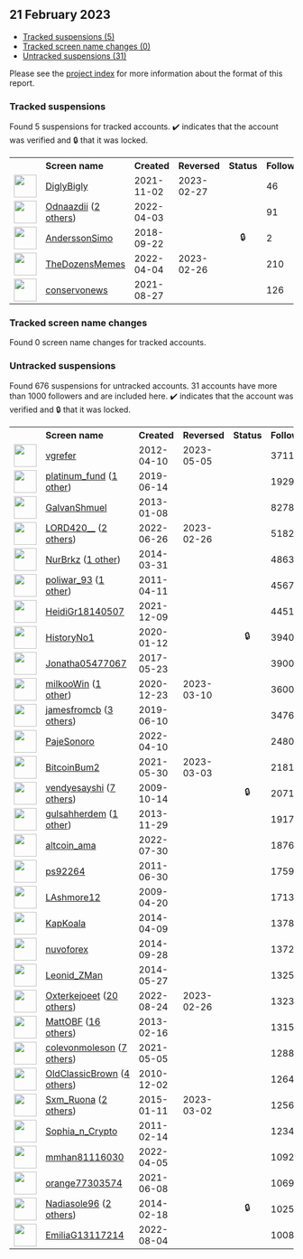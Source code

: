 ## 21 February 2023

* [Tracked suspensions (5)](#tracked-suspensions)
* [Tracked screen name changes (0)](#tracked-screen-name-changes)
* [Untracked suspensions (31)](#untracked-suspensions)

Please see the [project index](https://github.com/travisbrown/twitter-watch) for more information about the format of this report.

### Tracked suspensions

Found 5 suspensions for tracked accounts.
  ✔️ indicates that the account was verified and 🔒 that it was locked.

<table>
    <tr>
        <th></th>
        <th align="left">Screen name</th>
        <th align="left">Created</th>
        <th align="left">Reversed</th>
        <th align="left">Status</th>
        <th align="left">Followers</th>
        <th align="left">Ranking</th></tr>
    </tr>
        <tr>
            <td><a href="https://twitter.com/intent/user?user_id=1455618153921253388">
                <img src="https://pbs.twimg.com/profile_images/1461776024056782852/et-wHsMr_normal.jpg" width="40px" height="40px" align="center"/></a>
            </td>
            <td>
                <a href="https://twitter.com/DiglyBigly">DiglyBigly</a></td>
            <td>2021-11-02</td>
            <td>2023-02-27</td>
            <td align="center"></td>
            <td>46</td>
            <td>20955</td>
        </tr>
        <tr>
            <td><a href="https://twitter.com/intent/user?user_id=1510408493416648708">
                <img src="https://pbs.twimg.com/profile_images/1579318189925683200/viHtV-nr_normal.jpg" width="40px" height="40px" align="center"/></a>
            </td>
            <td>
                <a href="https://twitter.com/Odnaazdii">Odnaazdii</a>&nbsp;(<a href="https://api.memory.lol/v1/tw/id/1510408493416648708">2 others</a>)&nbsp;</td>
            <td>2022-04-03</td>
            <td></td>
            <td align="center"></td>
            <td>91</td>
            <td>36195</td>
        </tr>
        <tr>
            <td><a href="https://twitter.com/intent/user?user_id=1043342020050337792">
                <img src="https://abs.twimg.com/sticky/default_profile_images/default_profile_normal.png" width="40px" height="40px" align="center"/></a>
            </td>
            <td>
                <a href="https://twitter.com/AnderssonSimo">AnderssonSimo</a></td>
            <td>2018-09-22</td>
            <td></td>
            <td align="center">🔒</td>
            <td>2</td>
            <td>45135</td>
        </tr>
        <tr>
            <td><a href="https://twitter.com/intent/user?user_id=1511122628710309889">
                <img src="https://pbs.twimg.com/profile_images/1511123126163161090/Qek5ypTJ_normal.jpg" width="40px" height="40px" align="center"/></a>
            </td>
            <td>
                <a href="https://twitter.com/TheDozensMemes">TheDozensMemes</a></td>
            <td>2022-04-04</td>
            <td>2023-02-26</td>
            <td align="center"></td>
            <td>210</td>
            <td>55410</td>
        </tr>
        <tr>
            <td><a href="https://twitter.com/intent/user?user_id=1431290601878741004">
                <img src="https://pbs.twimg.com/profile_images/1492101227290759169/XJidOd0S_normal.jpg" width="40px" height="40px" align="center"/></a>
            </td>
            <td>
                <a href="https://twitter.com/conservonews">conservonews</a></td>
            <td>2021-08-27</td>
            <td></td>
            <td align="center"></td>
            <td>126</td>
            <td>70974</td>
        </tr></table>

### Tracked screen name changes

Found 0 screen name changes for tracked accounts.

### Untracked suspensions

Found 676 suspensions for untracked accounts.
31 accounts have more than 1000 followers and are included here.
  ✔️ indicates that the account was verified and 🔒 that it was locked.

<table>
    <tr>
        <th></th>
        <th align="left">Screen name</th>
        <th align="left">Created</th>
        <th align="left">Reversed</th>
        <th align="left">Status</th>
        <th align="left">Followers</th>
    </tr>
        <tr>
            <td><a href="https://twitter.com/intent/user?user_id=550481992">
                <img src="https://pbs.twimg.com/profile_images/759376480342126592/ph7XhA9i_normal.jpg" width="40px" height="40px" align="center"/></a>
            </td>
            <td>
                <a href="https://twitter.com/vgrefer">vgrefer</a></td>
            <td>2012-04-10</td>
            <td>2023-05-05</td>
            <td align="center"></td>
            <td>37112</td>
        </tr>
        <tr>
            <td><a href="https://twitter.com/intent/user?user_id=1139437303028441088">
                <img src="https://pbs.twimg.com/profile_images/1217397191616221184/wfOvLBOX_normal.jpg" width="40px" height="40px" align="center"/></a>
            </td>
            <td>
                <a href="https://twitter.com/platinum_fund">platinum_fund</a>&nbsp;(<a href="https://api.memory.lol/v1/tw/id/1139437303028441088">1 other</a>)&nbsp;</td>
            <td>2019-06-14</td>
            <td></td>
            <td align="center"></td>
            <td>19297</td>
        </tr>
        <tr>
            <td><a href="https://twitter.com/intent/user?user_id=1070056910">
                <img src="https://pbs.twimg.com/profile_images/1546806688933900288/So8f30JB_normal.jpg" width="40px" height="40px" align="center"/></a>
            </td>
            <td>
                <a href="https://twitter.com/GalvanShmuel">GalvanShmuel</a></td>
            <td>2013-01-08</td>
            <td></td>
            <td align="center"></td>
            <td>8278</td>
        </tr>
        <tr>
            <td><a href="https://twitter.com/intent/user?user_id=1540954340403433472">
                <img src="https://pbs.twimg.com/profile_images/1541557563048738816/JiW7iq5j_normal.jpg" width="40px" height="40px" align="center"/></a>
            </td>
            <td>
                <a href="https://twitter.com/LORD420__">LORD420__</a>&nbsp;(<a href="https://api.memory.lol/v1/tw/id/1540954340403433472">2 others</a>)&nbsp;</td>
            <td>2022-06-26</td>
            <td>2023-02-26</td>
            <td align="center"></td>
            <td>5182</td>
        </tr>
        <tr>
            <td><a href="https://twitter.com/intent/user?user_id=2420275028">
                <img src="https://pbs.twimg.com/profile_images/1564151841323204611/lP2pUl8I_normal.jpg" width="40px" height="40px" align="center"/></a>
            </td>
            <td>
                <a href="https://twitter.com/NurBrkz">NurBrkz</a>&nbsp;(<a href="https://api.memory.lol/v1/tw/id/2420275028">1 other</a>)&nbsp;</td>
            <td>2014-03-31</td>
            <td></td>
            <td align="center"></td>
            <td>4863</td>
        </tr>
        <tr>
            <td><a href="https://twitter.com/intent/user?user_id=280477775">
                <img src="https://pbs.twimg.com/profile_images/1537236957151088640/acfT2jDe_normal.jpg" width="40px" height="40px" align="center"/></a>
            </td>
            <td>
                <a href="https://twitter.com/poliwar_93">poliwar_93</a>&nbsp;(<a href="https://api.memory.lol/v1/tw/id/280477775">1 other</a>)&nbsp;</td>
            <td>2011-04-11</td>
            <td></td>
            <td align="center"></td>
            <td>4567</td>
        </tr>
        <tr>
            <td><a href="https://twitter.com/intent/user?user_id=1469089164142469124">
                <img src="https://pbs.twimg.com/profile_images/1529369830545141765/wFZP9ekv_normal.jpg" width="40px" height="40px" align="center"/></a>
            </td>
            <td>
                <a href="https://twitter.com/HeidiGr18140507">HeidiGr18140507</a></td>
            <td>2021-12-09</td>
            <td></td>
            <td align="center"></td>
            <td>4451</td>
        </tr>
        <tr>
            <td><a href="https://twitter.com/intent/user?user_id=1216402955341115392">
                <img src="https://pbs.twimg.com/profile_images/1318992310747713536/eImVgTjB_normal.jpg" width="40px" height="40px" align="center"/></a>
            </td>
            <td>
                <a href="https://twitter.com/HistoryNo1">HistoryNo1</a></td>
            <td>2020-01-12</td>
            <td></td>
            <td align="center">🔒</td>
            <td>3940</td>
        </tr>
        <tr>
            <td><a href="https://twitter.com/intent/user?user_id=866820660923961344">
                <img src="https://pbs.twimg.com/profile_images/1295352720665260032/3jjRifNG_normal.jpg" width="40px" height="40px" align="center"/></a>
            </td>
            <td>
                <a href="https://twitter.com/Jonatha05477067">Jonatha05477067</a></td>
            <td>2017-05-23</td>
            <td></td>
            <td align="center"></td>
            <td>3900</td>
        </tr>
        <tr>
            <td><a href="https://twitter.com/intent/user?user_id=1341590834072805377">
                <img src="https://pbs.twimg.com/profile_images/1597733741308571648/qTQeV0Xw_normal.jpg" width="40px" height="40px" align="center"/></a>
            </td>
            <td>
                <a href="https://twitter.com/milkooWin">milkooWin</a>&nbsp;(<a href="https://api.memory.lol/v1/tw/id/1341590834072805377">1 other</a>)&nbsp;</td>
            <td>2020-12-23</td>
            <td>2023-03-10</td>
            <td align="center"></td>
            <td>3600</td>
        </tr>
        <tr>
            <td><a href="https://twitter.com/intent/user?user_id=1138221314358022145">
                <img src="https://pbs.twimg.com/profile_images/1589794265936404481/-tPv8MsX_normal.jpg" width="40px" height="40px" align="center"/></a>
            </td>
            <td>
                <a href="https://twitter.com/jamesfromcb">jamesfromcb</a>&nbsp;(<a href="https://api.memory.lol/v1/tw/id/1138221314358022145">3 others</a>)&nbsp;</td>
            <td>2019-06-10</td>
            <td></td>
            <td align="center"></td>
            <td>3476</td>
        </tr>
        <tr>
            <td><a href="https://twitter.com/intent/user?user_id=1513234232176521217">
                <img src="https://pbs.twimg.com/profile_images/1513235138959790092/1LCdJyvq_normal.png" width="40px" height="40px" align="center"/></a>
            </td>
            <td>
                <a href="https://twitter.com/PajeSonoro">PajeSonoro</a></td>
            <td>2022-04-10</td>
            <td></td>
            <td align="center"></td>
            <td>2480</td>
        </tr>
        <tr>
            <td><a href="https://twitter.com/intent/user?user_id=1399015454035918856">
                <img src="https://pbs.twimg.com/profile_images/1582886298452430848/cD9rX7tt_normal.jpg" width="40px" height="40px" align="center"/></a>
            </td>
            <td>
                <a href="https://twitter.com/BitcoinBum2">BitcoinBum2</a></td>
            <td>2021-05-30</td>
            <td>2023-03-03</td>
            <td align="center"></td>
            <td>2181</td>
        </tr>
        <tr>
            <td><a href="https://twitter.com/intent/user?user_id=82490640">
                <img src="https://pbs.twimg.com/profile_images/1587346472705658880/GCK7gZQl_normal.jpg" width="40px" height="40px" align="center"/></a>
            </td>
            <td>
                <a href="https://twitter.com/vendyesayshi">vendyesayshi</a>&nbsp;(<a href="https://api.memory.lol/v1/tw/id/82490640">7 others</a>)&nbsp;</td>
            <td>2009-10-14</td>
            <td></td>
            <td align="center">🔒</td>
            <td>2071</td>
        </tr>
        <tr>
            <td><a href="https://twitter.com/intent/user?user_id=2200613391">
                <img src="https://pbs.twimg.com/profile_images/1574407124268077056/lRjPPmwT_normal.jpg" width="40px" height="40px" align="center"/></a>
            </td>
            <td>
                <a href="https://twitter.com/gulsahherdem">gulsahherdem</a>&nbsp;(<a href="https://api.memory.lol/v1/tw/id/2200613391">1 other</a>)&nbsp;</td>
            <td>2013-11-29</td>
            <td></td>
            <td align="center"></td>
            <td>1917</td>
        </tr>
        <tr>
            <td><a href="https://twitter.com/intent/user?user_id=1553355041544839170">
                <img src="https://pbs.twimg.com/profile_images/1598292312345518081/2Xe8Wb_j_normal.jpg" width="40px" height="40px" align="center"/></a>
            </td>
            <td>
                <a href="https://twitter.com/altcoin_ama">altcoin_ama</a></td>
            <td>2022-07-30</td>
            <td></td>
            <td align="center"></td>
            <td>1876</td>
        </tr>
        <tr>
            <td><a href="https://twitter.com/intent/user?user_id=326540264">
                <img src="https://pbs.twimg.com/profile_images/1396974024543121408/YW97binr_normal.jpg" width="40px" height="40px" align="center"/></a>
            </td>
            <td>
                <a href="https://twitter.com/ps92264">ps92264</a></td>
            <td>2011-06-30</td>
            <td></td>
            <td align="center"></td>
            <td>1759</td>
        </tr>
        <tr>
            <td><a href="https://twitter.com/intent/user?user_id=33353764">
                <img src="https://pbs.twimg.com/profile_images/1300649617411932162/RDkXF0Om_normal.jpg" width="40px" height="40px" align="center"/></a>
            </td>
            <td>
                <a href="https://twitter.com/LAshmore12">LAshmore12</a></td>
            <td>2009-04-20</td>
            <td></td>
            <td align="center"></td>
            <td>1713</td>
        </tr>
        <tr>
            <td><a href="https://twitter.com/intent/user?user_id=2434747669">
                <img src="https://pbs.twimg.com/profile_images/1584058198390177798/CIQgg7Us_normal.jpg" width="40px" height="40px" align="center"/></a>
            </td>
            <td>
                <a href="https://twitter.com/KapKoala">KapKoala</a></td>
            <td>2014-04-09</td>
            <td></td>
            <td align="center"></td>
            <td>1378</td>
        </tr>
        <tr>
            <td><a href="https://twitter.com/intent/user?user_id=2788849409">
                <img src="https://pbs.twimg.com/profile_images/1533791006021279745/5Qke2kf6_normal.jpg" width="40px" height="40px" align="center"/></a>
            </td>
            <td>
                <a href="https://twitter.com/nuvoforex">nuvoforex</a></td>
            <td>2014-09-28</td>
            <td></td>
            <td align="center"></td>
            <td>1372</td>
        </tr>
        <tr>
            <td><a href="https://twitter.com/intent/user?user_id=2566343044">
                <img src="https://pbs.twimg.com/profile_images/945673577164021760/PyOHEP5F_normal.jpg" width="40px" height="40px" align="center"/></a>
            </td>
            <td>
                <a href="https://twitter.com/Leonid_ZMan">Leonid_ZMan</a></td>
            <td>2014-05-27</td>
            <td></td>
            <td align="center"></td>
            <td>1325</td>
        </tr>
        <tr>
            <td><a href="https://twitter.com/intent/user?user_id=1562242078737805312">
                <img src="https://pbs.twimg.com/profile_images/1562295351826034688/_aTa2FhL_normal.jpg" width="40px" height="40px" align="center"/></a>
            </td>
            <td>
                <a href="https://twitter.com/Oxterkejoeet">Oxterkejoeet</a>&nbsp;(<a href="https://api.memory.lol/v1/tw/id/1562242078737805312">20 others</a>)&nbsp;</td>
            <td>2022-08-24</td>
            <td>2023-02-26</td>
            <td align="center"></td>
            <td>1323</td>
        </tr>
        <tr>
            <td><a href="https://twitter.com/intent/user?user_id=1185887264">
                <img src="https://pbs.twimg.com/profile_images/1564328249148178432/94LsaLzw_normal.jpg" width="40px" height="40px" align="center"/></a>
            </td>
            <td>
                <a href="https://twitter.com/MattOBF">MattOBF</a>&nbsp;(<a href="https://api.memory.lol/v1/tw/id/1185887264">16 others</a>)&nbsp;</td>
            <td>2013-02-16</td>
            <td></td>
            <td align="center"></td>
            <td>1315</td>
        </tr>
        <tr>
            <td><a href="https://twitter.com/intent/user?user_id=1389737345511923715">
                <img src="https://pbs.twimg.com/profile_images/1533241826382991360/9D8ZH8iG_normal.jpg" width="40px" height="40px" align="center"/></a>
            </td>
            <td>
                <a href="https://twitter.com/colevonmoleson">colevonmoleson</a>&nbsp;(<a href="https://api.memory.lol/v1/tw/id/1389737345511923715">7 others</a>)&nbsp;</td>
            <td>2021-05-05</td>
            <td></td>
            <td align="center"></td>
            <td>1288</td>
        </tr>
        <tr>
            <td><a href="https://twitter.com/intent/user?user_id=222151565">
                <img src="https://pbs.twimg.com/profile_images/1559866073939337216/NpanmPyZ_normal.jpg" width="40px" height="40px" align="center"/></a>
            </td>
            <td>
                <a href="https://twitter.com/OldClassicBrown">OldClassicBrown</a>&nbsp;(<a href="https://api.memory.lol/v1/tw/id/222151565">4 others</a>)&nbsp;</td>
            <td>2010-12-02</td>
            <td></td>
            <td align="center"></td>
            <td>1264</td>
        </tr>
        <tr>
            <td><a href="https://twitter.com/intent/user?user_id=2972852133">
                <img src="https://pbs.twimg.com/profile_images/628166210547531776/6B_8WORu_normal.jpg" width="40px" height="40px" align="center"/></a>
            </td>
            <td>
                <a href="https://twitter.com/Sxm_Ruona">Sxm_Ruona</a>&nbsp;(<a href="https://api.memory.lol/v1/tw/id/2972852133">2 others</a>)&nbsp;</td>
            <td>2015-01-11</td>
            <td>2023-03-02</td>
            <td align="center"></td>
            <td>1256</td>
        </tr>
        <tr>
            <td><a href="https://twitter.com/intent/user?user_id=252211922">
                <img src="https://pbs.twimg.com/profile_images/1560516123287863296/0QjkouRa_normal.jpg" width="40px" height="40px" align="center"/></a>
            </td>
            <td>
                <a href="https://twitter.com/Sophia_n_Crypto">Sophia_n_Crypto</a></td>
            <td>2011-02-14</td>
            <td></td>
            <td align="center"></td>
            <td>1234</td>
        </tr>
        <tr>
            <td><a href="https://twitter.com/intent/user?user_id=1511392854995869696">
                <img src="https://pbs.twimg.com/profile_images/1511392946066804740/MmeMyaJz_normal.jpg" width="40px" height="40px" align="center"/></a>
            </td>
            <td>
                <a href="https://twitter.com/mmhan81116030">mmhan81116030</a></td>
            <td>2022-04-05</td>
            <td></td>
            <td align="center"></td>
            <td>1092</td>
        </tr>
        <tr>
            <td><a href="https://twitter.com/intent/user?user_id=1402068245507723270">
                <img src="https://pbs.twimg.com/profile_images/1586225607322439680/5yOX7TH5_normal.jpg" width="40px" height="40px" align="center"/></a>
            </td>
            <td>
                <a href="https://twitter.com/orange77303574">orange77303574</a></td>
            <td>2021-06-08</td>
            <td></td>
            <td align="center"></td>
            <td>1069</td>
        </tr>
        <tr>
            <td><a href="https://twitter.com/intent/user?user_id=2349269294">
                <img src="https://pbs.twimg.com/profile_images/1597096415422971905/yEdJF_aU_normal.jpg" width="40px" height="40px" align="center"/></a>
            </td>
            <td>
                <a href="https://twitter.com/Nadiasole96">Nadiasole96</a>&nbsp;(<a href="https://api.memory.lol/v1/tw/id/2349269294">2 others</a>)&nbsp;</td>
            <td>2014-02-18</td>
            <td></td>
            <td align="center">🔒</td>
            <td>1025</td>
        </tr>
        <tr>
            <td><a href="https://twitter.com/intent/user?user_id=1555121799448637440">
                <img src="https://pbs.twimg.com/profile_images/1564630111587971076/NUk_mGqs_normal.jpg" width="40px" height="40px" align="center"/></a>
            </td>
            <td>
                <a href="https://twitter.com/EmiliaG13117214">EmiliaG13117214</a></td>
            <td>2022-08-04</td>
            <td></td>
            <td align="center"></td>
            <td>1008</td>
        </tr></table>
